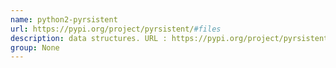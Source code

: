 ```yaml
---
name: python2-pyrsistent
url: https://pypi.org/project/pyrsistent/#files
description: data structures. URL : https://pypi.org/project/pyrsistent/#files Groups : None
group: None
---
```

